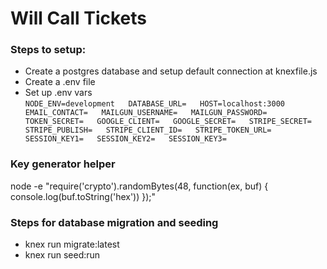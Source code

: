 # Will Call Tickets

### Steps to setup:
* Create a postgres database and setup default connection at knexfile.js 
* Create a .env file 
* Set up .env vars  
`
NODE_ENV=development  
DATABASE_URL=  
HOST=localhost:3000  
EMAIL_CONTACT=  
MAILGUN_USERNAME=  
MAILGUN_PASSWORD=  
TOKEN_SECRET=  
GOOGLE_CLIENT=  
GOOGLE_SECRET=  
STRIPE_SECRET=  
STRIPE_PUBLISH=  
STRIPE_CLIENT_ID=  
STRIPE_TOKEN_URL=  
SESSION_KEY1=  
SESSION_KEY2=  
SESSION_KEY3=  
`

### Key generator helper
node -e "require('crypto').randomBytes(48, function(ex, buf) { console.log(buf.toString('hex')) });"

### Steps for database migration and seeding
* knex run migrate:latest
* knex run seed:run
